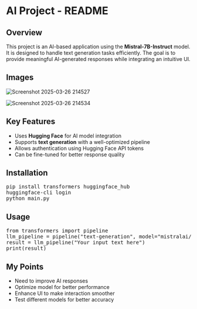 <h1>AI Project - README</h1>

<h2>Overview</h2>
<p>This project is an AI-based application using the <strong>Mistral-7B-Instruct</strong> model. It is designed to handle text generation tasks efficiently. The goal is to provide meaningful AI-generated responses while integrating an intuitive UI.</p>

<h2>Images</h2>

![Screenshot 2025-03-26 214527](https://github.com/user-attachments/assets/415253f5-2454-4895-b916-dea18a274828)

![Screenshot 2025-03-26 214534](https://github.com/user-attachments/assets/d9f9fe98-d6e7-47c0-af25-07bb2c77ca16)



<h2>Key Features</h2>
<ul>
    <li>Uses <strong>Hugging Face</strong> for AI model integration</li>
    <li>Supports <strong>text generation</strong> with a well-optimized pipeline</li>
    <li>Allows authentication using Hugging Face API tokens</li>
    <li>Can be fine-tuned for better response quality</li>
</ul>

<h2>Installation</h2>
<pre>
pip install transformers huggingface_hub
huggingface-cli login
python main.py
</pre>

<h2>Usage</h2>
<pre>
from transformers import pipeline
llm_pipeline = pipeline("text-generation", model="mistralai/Mistral-7B-Instruct-v0.1")
result = llm_pipeline("Your input text here")
print(result)
</pre>

<h2>My Points</h2>
<ul>
    <li>Need to improve AI responses</li>
    <li>Optimize model for better performance</li>
    <li>Enhance UI to make interaction smoother</li>
    <li>Test different models for better accuracy</li>
</ul>
